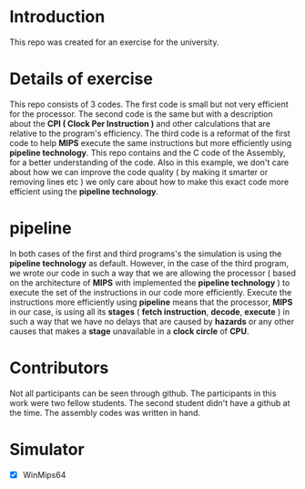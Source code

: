 # Introduction 
This repo was created for an exercise for the university.

# Details of exercise
This repo consists of 3 codes. The first code is small but not very efficient for the processor. The second code is the same but with a description about the <b>CPI ( Clock Per Instruction )</b> and other calculations that are relative to the program's efficiency. The third code is a reformat of the first code to help <b>MIPS</b> execute the same instructions but more efficiently using <b>pipeline technology</b>. This repo contains and the C code of the Assembly, for a better understanding of the code. Also in this example, we don't care about how we can improve the code quality ( by making it smarter or removing lines etc ) we only care about how to make this exact code more efficient using the <b>pipeline technology</b>.

# pipeline
In both cases of the first and third programs's the simulation is using the <b>pipeline technology</b> as default. However, in the case of the third program, we wrote our code in such a way that we are allowing the processor ( based on the architecture of <b>MIPS</b> with implemented the <b>pipeline technology</b> ) to execute the set of the instructions in our code more efficiently. Execute the instructions more efficiently using <b>pipeline</b> means that the processor, <b>MIPS</b> in our case, is using all its <b>stages</b> ( <b>fetch instruction</b>, <b>decode</b>, <b>execute</b> ) in such a way that we have no delays that are caused by <b>hazards</b> or any other causes that makes a <b>stage</b> unavailable in a <b>clock circle</b> of <b>CPU</b>.

# Contributors
Not all participants can be seen through github. The participants in this work were two fellow students. The second student didn't have a github at the time. The assembly codes was written in hand.

# Simulator
- [x] WinMips64

